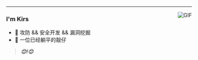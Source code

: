 ---
<img align="right" alt="GIF" src="https://pa1.narvii.com/6580/8098c6e9207376889eeb0532d9f5a0723c4d73f5_hq.gif" />

### I'm Kirs

- 🌱 攻防 && 安全开发 && 漏洞挖掘
- 💬 一位已经躺平的靓仔



> ***😊!😊***

